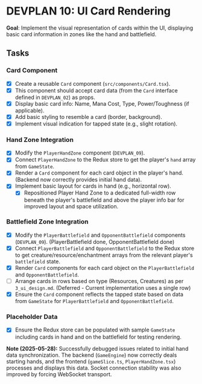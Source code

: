 # DEVPLAN 10: UI Card Rendering

**Goal**: Implement the visual representation of cards within the UI, displaying basic card information in zones like the hand and battlefield.

## Tasks

### Card Component
- [x] Create a reusable `Card` component (`src/components/Card.tsx`).
- [x] This component should accept card data (from the `Card` interface defined in `DEVPLAN_02`) as props.
- [x] Display basic card info: Name, Mana Cost, Type, Power/Toughness (if applicable).
- [x] Add basic styling to resemble a card (border, background).
- [x] Implement visual indication for tapped state (e.g., slight rotation).

### Hand Zone Integration
- [x] Modify the `PlayerHandZone` component (`DEVPLAN_09`).
- [x] Connect `PlayerHandZone` to the Redux store to get the player's `hand` array from `GameState`.
- [x] Render a `Card` component for each card object in the player's hand. (Backend now correctly provides initial hand data).
- [x] Implement basic layout for cards in hand (e.g., horizontal row).
  - [x] Repositioned Player Hand Zone to a dedicated full-width row beneath the player's battlefield and above the player info bar for improved layout and space utilization.

### Battlefield Zone Integration
- [x] Modify the `PlayerBattlefield` and `OpponentBattlefield` components (`DEVPLAN_09`). (PlayerBattlefield done, OpponentBattlefield done)
- [x] Connect `PlayerBattlefield` and `OpponentBattlefield` to the Redux store to get creature/resource/enchantment arrays from the relevant player's `battlefield` state.
- [x] Render `Card` components for each card object on the `PlayerBattlefield` and `OpponentBattlefield`.
- [ ] Arrange cards in rows based on type (Resources, Creatures) as per `3_ui_design.md`. (Deferred - Current implementation uses a single row)
- [x] Ensure the `Card` component reflects the tapped state based on data from `GameState` for `PlayerBattlefield` and `OpponentBattlefield`.

### Placeholder Data
- [x] Ensure the Redux store can be populated with sample `GameState` including cards in hand and on the battlefield for testing rendering.

**Note (2025-05-28):** Successfully debugged issues related to initial hand data synchronization. The backend (`GameEngine`) now correctly deals starting hands, and the frontend (`gameSlice.ts`, `PlayerHandZone.tsx`) processes and displays this data. Socket connection stability was also improved by forcing WebSocket transport.
